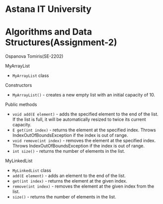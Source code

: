 # Astana IT University
# Algorithms and Data Structures(Assignment-2)
Ospanova Tomiris(SE-2202)


MyArrayList

- `MyArrayList` class

Constructors
- `MyArrayList()` - creates a new empty list with an initial capacity of 10.

Public methods
- `void add(E element)` - adds the specified element to the end of the list. If the list is full, it will be automatically resized to twice its current capacity.
- `E get(int index)` - returns the element at the specified index. Throws IndexOutOfBoundsException if the index is out of range.
- `void remove(int index)` - removes the element at the specified index. Throws IndexOutOfBoundsException if the index is out of range.
- `int size()` - returns the number of elements in the list.

MyLinkedList
- `MyLinkedList` class
- `add(E element)` - adds an element to the end of the list.
- `get(int index)` - returns the element at the given index.
- `remove(int index)` - removes the element at the given index from the list.
- `size()` - returns the number of elements in the list.
